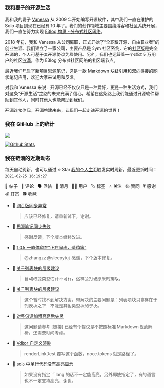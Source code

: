 ### 我和妻子的开源生活

我和我的妻子 [Vanessa](https://github.com/Vanessa219) 从 2009 年开始编写开源软件，其中我们一直在维护的 Solo 项目到现在已经有 10 年了。我们的创作领域主要围绕博客和社区系统开展，我们一直在努力实现 [B3log 构思 - 分布式社区网络](https://ld246.com/article/1546941897596)。

2018 年初，我和 Vanessa 从公司离职，正式开始了“全职做开源、自由职业者”的创业生涯。我们建立了一家公司，主要产品是 Sym 社区系统，它的[社区版](https://github.com/88250/symphony)是完全开源的，个人可基于其开源协议免费使用。另外，我们也运营着一个超过 5 万用户的社区[链滴](https://ld246.com)，作为 B3log 分布式社区网络的社区端节点。

最近我们开启了新项目[思源笔记](https://github.com/siyuan-note/siyuan)，这是一款 Markdown 块级引用和双向链接的网状笔记应用，欢迎大家来试用和反馈。

对我和 Vanessa 来说，开源已经不仅仅只是一种爱好，更是一种生活方式，我们对这条“开源生活”之路的未来充满了信心。希望在这条路上我们能通过开源软件帮助到其他人，同时其他人也能帮助到我们。

开源连接你我，开源构建未来，让我们一起走进开源的世界！

### 我在 GitHub 上的统计

<a title="Hits" target="_blank" href="https://github.com/88250/88250"><img src="https://hits.b3log.org/88250/88250.svg"></a>

[![Github Stats](https://github-readme-stats.vercel.app/api?username=88250&theme=tokyonight&show_icons=true)](https://github.com/88250)

<!--events start -->

### 我在链滴的近期动态

每天自动刷新，也可以通过 ⭐️ Star [我的个人主页](https://github.com/88250/88250)触发实时刷新，最近更新时间：`2021-02-25 16:19:27`

📝 帖子 &nbsp; 💬 评论 &nbsp; 🗣 回帖 &nbsp; 🌙 清月 &nbsp; 👨‍💻 用户 &nbsp; 🏷️ 标签 &nbsp; ⭐️ 关注 &nbsp; 👍 赞同 &nbsp; 💗 感谢 &nbsp; 💰 打赏 &nbsp; 🗃 收藏

* 💬 [网页版同步异常](https://ld246.com/article/1614237397482/comment/1614239426335#comments)

  > 应该已经修复，请重新试下，谢谢。
* 💬 [思源笔记同步失败](https://ld246.com/article/1614231181207/comment/1614239190403#comments)

  > 感谢反馈，下个版本继续改进。
* 💬 [1.0.5 一直停留在“正在同步，请稍等”](https://ld246.com/article/1614210590468/comment/1614239134856#comments)

  > @zhangzz @sleepytuji 感谢，下个版本修复。
* 💬 [关于列表块的层级建议](https://ld246.com/article/1614220625033/comment/1614235239948#comments)

  > 自动改变类型估计不可行，这样会打破原来的排版。
* 💬 [关于列表块的层级建议](https://ld246.com/article/1614220625033/comment/1614228458084#comments)

  > 这个暂时找不到解决方案，带解决的主要问题是：列表项块只能存在于列表块之下，不能是其他类型块的子块。
* 💬 [对整句话加粗高亮后失灵](https://ld246.com/article/1614224095146/comment/1614228224752#comments)

  > 这问题请参考 [链接] 已经有个提议是不按照标准 Markdown 规范解析，还需要时间考虑。
* 💬 [Vditor 自定义渲染](https://ld246.com/article/1588412297062/comment/1614226841728#comments)

  > renderLinkDest 覆写这个函数，node.tokens 就是路径了。
* 💬 [solo 中单行代码没有高亮显示](https://ld246.com/article/1614223771105/comment/1614224903791#comments)

  > 如果没有指定 ```lang 的话不一定能高亮，另外即使指定了，有的语言也不一定支持高亮，谢谢。


<!--events end -->
